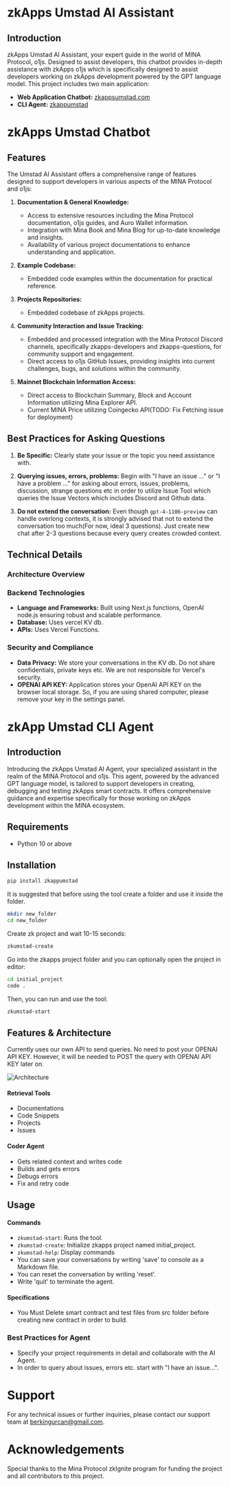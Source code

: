 # zkApps Umstad AI Assistant

## Introduction

zkApps Umstad AI Assistant, your expert guide in the world of MINA Protocol, o1js. Designed to assist developers, this chatbot provides in-depth assistance with zkApps o1js which is specifically designed to assist developers working on zkApps development powered by the GPT language model. This project includes two main application:

- **Web Application Chatbot:** [zkappsumstad.com](zkappsumstad.com)
- **CLI Agent:** [zkappumstad](https://pypi.org/project/zkappumstad/)

# zkApps Umstad Chatbot

## Features

The Umstad AI Assistant offers a comprehensive range of features designed to support developers in various aspects of the MINA Protocol and o1js:

1. **Documentation & General Knowledge:**

   - Access to extensive resources including the Mina Protocol documentation, o1js guides, and Auro Wallet information.
   - Integration with Mina Book and Mina Blog for up-to-date knowledge and insights.
   - Availability of various project documentations to enhance understanding and application.

2. **Example Codebase:**

   - Embedded code examples within the documentation for practical reference.

3. **Projects Repositories:**

   - Embedded codebase of zkApps projects.

4. **Community Interaction and Issue Tracking:**

   - Embedded and processed integration with the Mina Protocol Discord channels, specifically zkapps-developers and zkapps-questions, for community support and engagement.
   - Direct access to o1js GitHub Issues, providing insights into current challenges, bugs, and solutions within the community.

5. **Mainnet Blockchain Information Access:**
   - Direct access to Blockchain Summary, Block and Account Information utilizing Mina Explorer API.
   - Current MINA Price utilizing Coingecko API(TODO: Fix Fetching issue for deployment)

## Best Practices for Asking Questions

1. **Be Specific:** Clearly state your issue or the topic you need assistance with.

2. **Querying issues, errors, problems:** Begin with "I have an issue ..." or "I have a problem ..." for asking about errors, issues, problems, discussion, strange questions etc in order to utilize Issue Tool which queries the Issue Vectors which includes Discord and Github data.

3. **Do not extend the conversation:** Even though `gpt-4-1106-preview` can handle overlong contexts, it is strongly advised that not to extend the conversation too much(For now, ideal 3 questions). Just create new chat after 2-3 questions because every query creates crowded context.

## Technical Details

### Architecture Overview

### Backend Technologies

- **Language and Frameworks:** Built using Next.js functions, OpenAI node.js ensuring robust and scalable performance.
- **Database:** Uses vercel KV db.
- **APIs:** Uses Vercel Functions.

### Security and Compliance

- **Data Privacy:** We store your conversations in the KV db. Do not share confidentials, private keys etc. We are not responsible for Vercel's security.
- **OPENAI API KEY:** Application stores your OpenAI API KEY on the browser local storage. So, if you are using shared computer, please remove your key in the settings panel.

# zkApp Umstad CLI Agent

## Introduction

Introducing the zkApps Umstad AI Agent, your specialized assistant in the realm of the MINA Protocol and o1js. This agent, powered by the advanced GPT language model, is tailored to support developers in creating, debugging and testing zkApps smart contracts. It offers comprehensive guidance and expertise specifically for those working on zkApps development within the MINA ecosystem.

## Requirements
- Python 10 or above

## Installation

```bash
pip install zkappumstad
```

It is suggested that before using the tool create a folder and use it inside the folder.

```bash
mkdir new_folder
cd new_folder
```

Create zk project and wait 10-15 seconds:
```bash
zkumstad-create
```

Go into the zkapps project folder and you can optionally open the project in editor:
```bash
cd initial_project
code .
```

Then, you can run and use the tool:
```bash
zkumstad-start
```

## Features & Architecture
Currently uses our own API to send queries. No need to post your OPENAI API KEY. However, it will be needed to POST the query with OPENAI API KEY later on.

![Architecture](cli/diagram.png)
#### Retrieval Tools
- Documentations
- Code Snippets
- Projects
- Issues

#### Coder Agent
- Gets related context and writes code
- Builds and gets errors
- Debugs errors
- Fix and retry code

## Usage
#### Commands
- ```zkumstad-start```: Runs the tool.
- ```zkumstad-create```: Initialize zkapps project named initial_project.
- ```zkumstad-help```: Display commands
- You can save your conversations by writing 'save' to console as a Markdown file.
- You can reset the conversation by writing 'reset'.
- Write 'quit' to terminate the agent.

#### Specifications
- You Must Delete smart contract and test files from src folder before creating new contract in order to build.

### Best Practices for Agent
- Specify your project requirements in detail and collaborate with the AI Agent.
- In order to query about issues, errors etc. start with "I have an issue...".


# Support

For any technical issues or further inquiries, please contact our support team at [berkingurcan@gmail.com](mailto:berkingurcan@gmail.com).

# Acknowledgements

Special thanks to the Mina Protocol zkIgnite program for funding the project and all contributors to this project.
